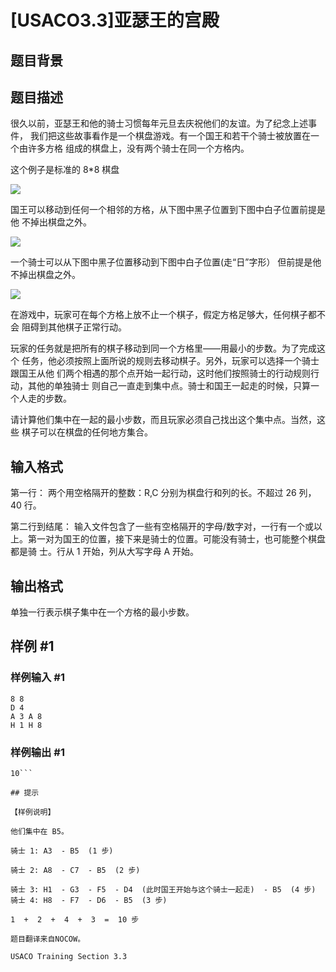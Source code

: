 # [USACO3.3]亚瑟王的宫殿

## 题目背景



## 题目描述

很久以前，亚瑟王和他的骑士习惯每年元旦去庆祝他们的友谊。为了纪念上述事件， 我们把这些故事看作是一个棋盘游戏。有一个国王和若干个骑士被放置在一个由许多方格 组成的棋盘上，没有两个骑士在同一个方格内。

这个例子是标准的 8\*8 棋盘

 ![](https://cdn.luogu.com.cn/upload/pic/843.png) 

国王可以移动到任何一个相邻的方格，从下图中黑子位置到下图中白子位置前提是他 不掉出棋盘之外。

 ![](https://cdn.luogu.com.cn/upload/pic/844.png) 

一个骑士可以从下图中黑子位置移动到下图中白子位置(走“日”字形） 但前提是他 不掉出棋盘之外。

 ![](https://cdn.luogu.com.cn/upload/pic/845.png) 

在游戏中，玩家可在每个方格上放不止一个棋子，假定方格足够大，任何棋子都不会 阻碍到其他棋子正常行动。

玩家的任务就是把所有的棋子移动到同一个方格里——用最小的步数。为了完成这个 任务，他必须按照上面所说的规则去移动棋子。另外，玩家可以选择一个骑士跟国王从他 们两个相遇的那个点开始一起行动，这时他们按照骑士的行动规则行动，其他的单独骑士 则自己一直走到集中点。骑士和国王一起走的时候，只算一个人走的步数。

请计算他们集中在一起的最小步数，而且玩家必须自己找出这个集中点。当然，这些 棋子可以在棋盘的任何地方集合。


## 输入格式

第一行： 两个用空格隔开的整数：R,C 分别为棋盘行和列的长。不超过 26 列，40 行。

第二行到结尾： 输入文件包含了一些有空格隔开的字母/数字对，一行有一个或以 上。第一对为国王的位置，接下来是骑士的位置。可能没有骑士，也可能整个棋盘都是骑 士。行从 1 开始，列从大写字母 A 开始。


## 输出格式

单独一行表示棋子集中在一个方格的最小步数。


## 样例 #1

### 样例输入 #1
```
8 8
D 4 
A 3 A 8 
H 1 H 8 
```

### 样例输出 #1

```
10```

## 提示

【样例说明】

他们集中在 B5。

骑士 1: A3  - B5  (1 步)

骑士 2: A8  - C7  - B5  (2 步)

骑士 3: H1  - G3  - F5  - D4  (此时国王开始与这个骑士一起走)  - B5  (4 步) 骑士 4: H8  - F7  - D6  - B5  (3 步)

1  +  2  +  4  +  3  =  10 步 

题目翻译来自NOCOW。

USACO Training Section 3.3

